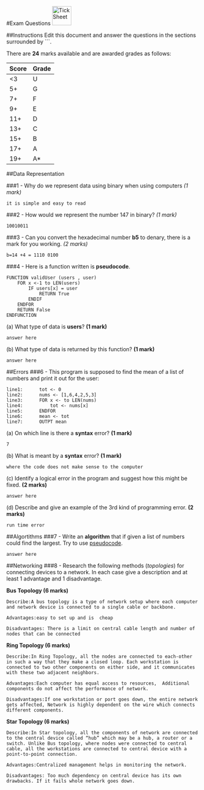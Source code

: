 #Exam Questions <img src="../../Resources/exam.png" width=50px alt="Tick Sheet">

##Instructions
Edit this document and answer the questions in the sections surrounded by ```.

There are **24** marks available and are awarded grades as follows:

|Score|Grade|
|-----|-----|
|<3|U|
|5+|G|
|7+|F|
|9+|E|
|11+|D|
|13+|C|
|15+|B|
|17+|A|
|19+|A*|


##Data Representation

###1 - Why do we represent data using binary when using computers *(1 mark)*

```
it is simple and easy to read
```
###2 - How would we represent the number 147 in binary? *(1 mark)*
```
10010011
```
###3 - Can you convert the hexadecimal number **b5** to denary, there is a mark for you working. *(2 marks)*
```
b=14 +4 = 1110 0100
```
###4 - Here is a function written is **pseudocode**.
```
FUNCTION validUser (users , user)
    FOR x <-1 to LEN(users)
        IF users[x] = user
			RETURN True
		ENDIF
	ENDFOR
	RETURN False
ENDFUNCTION
```

(a) What type of data is **users**? **(1 mark)**
```
answer here
```

(b) What type of data is returned by this function? **(1 mark)**
```
answer here
```

##Errors
###6 - This program is supposed to find the mean of a list of numbers and print it out for the user:
```
line1:		tot <- 0
line2:		nums <- [1,6,4,2,5,3]
line3:		FOR x <- to LEN(nums)
line4:			tot <- nums[x]
line5:		ENDFOR
line6:		mean <- tot
line7:		OUTPT mean
```

(a) On which line is there a **syntax** error? **(1 mark)**
```
7
```

(b) What is meant by a **syntax** error? **(1 mark)**
```
where the code does not make sense to the computer
```

(c) Identify a logical error in the program and suggest how this might be fixed. **(2 marks)**
```
answer here
```

(d) Describe and give an example of the 3rd kind of programming error. **(2 marks)**
```
run time error
```

##Algortithms
###7 - Write an **algorithm** that if given a list of numbers could find the largest. Try to use [pseudocode](http://filestore2.aqa.org.uk/subjects/AQA-GCSE-COMPSCI-W-TRB-PSEU.PDF).
```
answer here
```

##Networking
###8 - Research the following methods (*topologies*) for connecting devices to a network. In each case give a description and at least 1 advantage and 1 disadvantage.

**Bus Topology (6 marks)**
```
Describe:A bus topology is a type of network setup where each computer and network device is connected to a single cable or backbone.

Advantages:easy to set up and is  cheap

Disadvantages: There is a limit on central cable length and number of nodes that can be connected
```

**Ring Topology (6 marks)**
```
Describe:In Ring Topology, all the nodes are connected to each-other in such a way that they make a closed loop. Each workstation is connected to two other components on either side, and it communicates with these two adjacent neighbors. 

Advantages:Each computer has equal access to resources,  Additional components do not affect the performance of network.

Disadvantages:If one workstation or port goes down, the entire network gets affected, Network is highly dependent on the wire which connects different components.
```

**Star Topology (6 marks)**
```
Describe:In Star topology, all the components of network are connected to the central device called “hub” which may be a hub, a router or a switch. Unlike Bus topology, where nodes were connected to central cable, all the workstations are connected to central device with a point-to-point connection.

Advantages:Centralized management helps in monitoring the network.

Disadvantages: Too much dependency on central device has its own drawbacks. If it fails whole network goes down.
```
